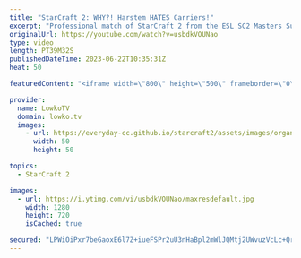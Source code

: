 ```yaml
---
title: "StarCraft 2: WHY?! Harstem HATES Carriers!"
excerpt: "Professional match of StarCraft 2 from the ESL SC2 Masters Summer. This game is a Zerg versus Protoss between DRG and Harstem. Support my work: https://patreon.com/lowkotv Lowko Merch: https://lowko.shop  My YouTube channels: https://youtube.com/lowkotv https://youtube.com/morelowko https://youtube.com/lowkoclips"
originalUrl: https://youtube.com/watch?v=usbdkVOUNao
type: video
length: PT39M32S
publishedDateTime: 2023-06-22T10:35:31Z
heat: 50

featuredContent: "<iframe width=\"800\" height=\"500\" frameborder=\"0\" src=\"https://www.youtube.com/embed/usbdkVOUNao\" allow=\"accelerometer; autoplay; encrypted-media; gyroscope; picture-in-picture\" allowfullscreen></iframe>"

provider:
  name: LowkoTV
  domain: lowko.tv
  images:
    - url: https://everyday-cc.github.io/starcraft2/assets/images/organizations/lowko.tv-50x50.jpg
      width: 50
      height: 50

topics:
  - StarCraft 2

images:
  - url: https://i.ytimg.com/vi/usbdkVOUNao/maxresdefault.jpg
    width: 1280
    height: 720
    isCached: true

secured: "LPWiOiPxr7beGaoxE6l7Z+iueFSPr2uU3nHaBpl2mWlJQMtj2UWvuzVcLc+Qr5QPLUvKfCX5YWBsROyIW0MLFWyiCcmgQohQHvgEN0STbbZ6wsMObnWc5wm27G3Cvleh9oAlaJ0jqYEWSChZl2unHkvbBXs95MoZDDp7V7iNKjFCMLY/pw+46vyKT1caQrEeo3FJMbmY9OuAs8G7NU/Tc/kevAarMv39ZP4MNwAnz5A3Wm9/IfRrmxQPimrI+NlyB1R/BzAFIF2p1ay/jodL8d5SEPOOcd5dAl928X9a8RwH977pFuhg6n1SA+s28qa10Ij4TV66uK08KVuvMPJj8wXJvhf1wtxDWV1/Wpc49BiBDQoU0G00E0JlcbXIj0Q8oosWCBOYsZEHx0BULgycxQ1DmDrpO9NIx+0unpvqEPc=;OwrOKmJv8alG4E50z5I4Vg=="
---
```


